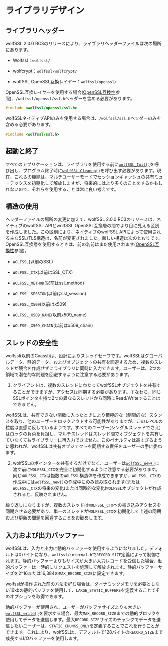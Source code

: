 

# ライブラリデザイン




## ライブラリヘッダー



wolfSSL 2.0.0 RC3のリリースにより、ライブラリヘッダーファイルは次の場所にあります。



* Wolfssl：`wolfssl/`


* wolfcrypt：`wolfssl/wolfcrypt/`


* wolfSSL OpenSSL互換レイヤー：`wolfssl/openssl/`



OpenSSL互換レイヤーを使用する場合([OpenSSL互換性](chapter13.md#openssl-compatibility)参照)、`/wolfssl/openssl/ssl.h`ヘッダーを含める必要があります。



```c
#include <wolfssl/openssl/ssl.h>
```



wolfSSLネイティブAPIのみを使用する場合は、`/wolfssl/ssl.h`ヘッダーのみを含める必要があります。



```c
#include <wolfssl/ssl.h>
```




## 起動と終了



すべてのアプリケーションは、ライブラリを使用する前に[`wolfSSL_Init()`](group__TLS.md#function-wolfssl_init)を呼び出し、プログラム終了時に[`wolfSSL_Cleanup()`](group__TLS.md#function-wolfssl_cleanup)を呼び出す必要があります。現在、これらの機能は、マルチユーザーモードでセッションキャッシュの共有ミューテックスを初期化して解放しますが、将来的にはより多くのことをするかもしれないので、それらを使用することは常に良い考えです。



## 構造の使用



ヘッダーファイルの場所の変更に加えて、wolfSSL 2.0.0 RC3のリリースは、ネイティブのwolfSSL APIとwolfSSL OpenSSL互換層の間でより目に見える区別を作成しました。この区別により、ネイティブのwolfSSL APIによって使用される主なSSL/TLS構造は、名前が変更されました。新しい構造は次のとおりです。OpenSSL互換層を使用するときは、前の名前はまだ使用されます([OpenSSL互換性](chapter13.md#openssl-compatibility)参照)。



* `WOLFSSL`(以前のSSL)


* `WOLFSSL_CTX`(以前はSSL_CTX)


* `WOLFSSL_METHOD`(以前はssl_method)


* `WOLFSSL_SESSION`(以前はssl_session)


* `WOLFSSL_X509`(以前はx509)


* `WOLFSSL_X509_NAME`(以前x509_name)


* `WOLFSSL_X509_CHAIN`(以前はx509_chain)




## スレッドの安全性



wolfssl(以前のCyassl)は、設計によりスレッドセーフです。wolfSSLはグローバルデータ、静的データ、およびオブジェクトの共有を回避するため、複数のスレッドが競合を作成せずにライブラリに同時に入力できます。ユーザーは、2つの領域で潜在的な問題を回避するように注意する必要があります。



1. クライアントは、複数のスレッドにわたってwolfSSLオブジェクトを共有することができますが、アクセスは同期する必要があります。すなわち、同じSSLポインタを持つ2つの異なるスレッドから同時にRead/Writeすることはできません。


wolfSSLは、共有できない関数に入ったときにより積極的な（制限的な）スタンスを取り、他のユーザーをロックアウトする可能性がありますが、このレベルの粒度は直感に反しているようです。すべてのユーザー(シングルスレッドでさえ)はロックの負荷を負担し、マルチスレッドはスレッド間でオブジェクトを共有していなくてもライブラリーに再入力できません。このペナルティは高すぎるように思われが、wolfSSLは共有オブジェクトを同期する責任をユーザーの手に委ねます。



2. wolfSSLのポインターを共有するだけでなく、ユーザーは[`wolfSSL_new()`](group__Setup.md#function-wolfssl_new)に渡す前に`WOLFSSL_CTX`を完全に初期化するように注意する必要があります。同じ`WOLFSSL_CTX`は複数の`WOLFSSL`構造体を作成できますが、`WOLFSSL_CTX`の作成中には[`wolfSSL_new()`](group__Setup.md#function-wolfssl_new)の作成中にのみ読み取られます(または`WOLFSSL_CTX`の将来の変化(または同時的な変化)`WOLFSSL`オブジェクトが作成されると、反映されません。



繰り返しになりますが、複数のスレッドは`WOLFSSL_CTX`への書き込みアクセスを同期させる必要があり、単一のスレッドが`WOLFSSL_CTX`を初期化して上述の同期および更新の問題を回避することをお勧めします。



## 入力および出力バッファー



wolfSSLは、入力と出力に動的バッファーを使用するようになりました。デフォルトは0バイトになり、`wolfssl/internal.h`で`RECORD_SIZE`定義によって制御されます。静的バッファーよりもサイズが大きい入力レコードを受信した場合、動的バッファーは一時的にリクエストを処理して解放されます。静的バッファーサイズを2^16または16,384の`MAX_RECORD_SIZE`に設定できます。


wolfsslが操作された前の方法を好む場合は、ダイナミックメモリを必要としない16kbの静的バッファを使用して、`LARGE_STATIC_BUFFERS`を定義することでそのオプションを取得できます。

動的バッファーが使用され、ユーザーがバッファサイズよりも大きい[`wolfSSL_write()`](group__IO.md#function-wolfssl_write)を要求する場合、最大`MAX_RECORD_SIZE`までの動的ブロックを使用してデータを送信します。最大`RECORD_SIZE`サイズのチャンクでデータを送信したいユーザーは、`STATIC_CHUNKS_ONLY`を定義することでこれを行うことができます。これにより、wolfSSLは、デフォルトで128バイトの`RECORD_SIZE`まで成長するI/Oバッファーを使用します。
